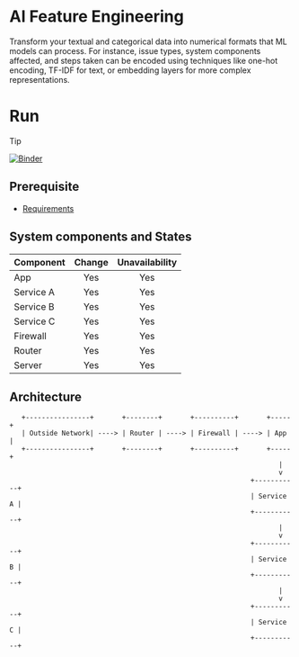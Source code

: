 # AI Feature Engineering #

Transform your textual and categorical data into numerical formats that ML models can process. For instance, issue types, system components affected, and steps taken can be encoded using techniques like one-hot encoding, TF-IDF for text, or embedding layers for more complex representations.

# Run

> [!TIP]
> [![Binder](https://mybinder.org/badge_logo.svg)](https://mybinder.org/v2/gh/wishcoder/ai_feature_engineering/HEAD)


## Prerequisite

* [Requirements](requirements.txt)


## System components and States

| Component   | Change | Unavailability |
|-------------|:------:|:--------------:|
| App         |   Yes  |       Yes      |
| Service A   |   Yes  |       Yes      |
| Service B   |   Yes  |       Yes      |
| Service C   |   Yes  |       Yes      |
| Firewall    |   Yes  |       Yes      |
| Router      |   Yes  |       Yes      |
| Server      |   Yes  |       Yes      |


## Architecture

```
   +----------------+       +--------+       +----------+       +-----+
   | Outside Network| ----> | Router | ----> | Firewall | ----> | App |
   +----------------+       +--------+       +----------+       +-----+
                                                                   |
                                                                   v
                                                            +-----------+
                                                            | Service A |
                                                            +-----------+
                                                                   |
                                                                   v
                                                            +-----------+
                                                            | Service B |
                                                            +-----------+
                                                                   |
                                                                   v
                                                            +-----------+
                                                            | Service C |
                                                            +-----------+
```

